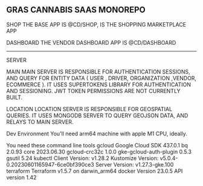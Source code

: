 GRAS CANNABIS SAAS MONOREPO
---
SHOP
THE BASE APP IS @CD/SHOP, IS THE SHOPPING MARKETPLACE APP

DASHBOARD
THE VENDOR DASHBOARD APP IS @CD/DASHBOARD

---

SERVER

MAIN
MAIN SERVER IS RESPONSIBLE FOR AUTHENTICATION SESSIONS, AND QUERY FOR ENTITY DATA ( USER , DRIVER, ORGANIZATION ,VENDOR, ECOMMERCE ). IT USES SUPERTOKENS LIBRARY FOR AUTHENTICATION AND SESSIONING. JWT TOKEN PERMISSIONS ARE NOT CURRENTLY BUILT.

LOCATION
LOCATION SERVER IS RESPONSIBLE FOR GEOSPATIAL QUERIES. IT USES MONGODB SERVER TO QUERY GEOJSON DATA, AND RELAYS TO MAIN SERVER.


Dev Environment
You'll need arm64 machine with apple M1 CPU, ideally.

You need these command line tools
gcloud 
    Google Cloud SDK 437.0.1
    bq 2.0.93
    core 2023.06.30
    gcloud-crc32c 1.0.0
    gke-gcloud-auth-plugin 0.5.3
    gsutil 5.24
kubectl
    Client Version: v1.28.2
    Kustomize Version: v5.0.4-0.20230601165947-6ce0bf390ce3
    Server Version: v1.27.3-gke.100
terraform
    Terraform v1.5.7
    on darwin_arm64
docker
    Version 23.0.5
    API version 1.42
